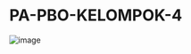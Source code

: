 # PA-PBO-KELOMPOK-4
![image](https://github.com/noviantisafitri/PA-PBO-KELOMPOK-4/assets/121856489/7108d6fc-7ffd-47e5-934a-02d84bb5c67e)
